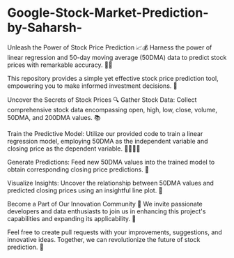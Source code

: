 # Google-Stock-Market-Prediction-by-Saharsh-
Unleash the Power of Stock Price Prediction 📈💰
Harness the power of linear regression and 50-day moving average (50DMA) data to predict stock prices with remarkable accuracy. 🚀✨

This repository provides a simple yet effective stock price prediction tool, empowering you to make informed investment decisions. 🎯

Uncover the Secrets of Stock Prices 🔍
Gather Stock Data: Collect comprehensive stock data encompassing open, high, low, close, volume, 50DMA, and 200DMA values. 📚

Train the Predictive Model: Utilize our provided code to train a linear regression model, employing 50DMA as the independent variable and closing price as the dependent variable. 👩‍🏫👨‍🏫

Generate Predictions: Feed new 50DMA values into the trained model to obtain corresponding closing price predictions. 🔮

Visualize Insights: Uncover the relationship between 50DMA values and predicted closing prices using an insightful line plot. 👀

Become a Part of Our Innovation Community 🤝
We invite passionate developers and data enthusiasts to join us in enhancing this project's capabilities and expanding its applicability. 🤝

Feel free to create pull requests with your improvements, suggestions, and innovative ideas. Together, we can revolutionize the future of stock prediction. 🚀
